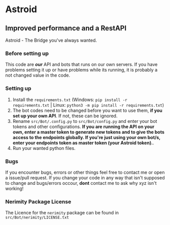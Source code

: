 # Astroid

## Improved performance and a RestAPI

Astroid - The Bridge you've always wanted.

### Before setting up

This code are ***our*** API and bots that runs on our own servers. If you have problems setting it up or have problems while its running, it is probably a not changed value in the code.

### Setting up

1. Install the `requirements.txt` (Windows: `pip install -r requirements.txt` | Linux: `python3 -m pip install -r requirements.txt`)
2. The bot codes need to be changed before you want to use them, **if you set up your own API**. If not, these can be ignored.
3. Rename `src/Bot/.config.py` to `src/Bot/config.py` and enter your bot tokens and other configurations. **If you are running the API on your own, enter a master token to generate new tokens and to give the bots access to the endpoints globally. If you're just using your own bot/s, enter your endpoints token as master token (your Astroid token).**.
4. Run your wanted python files.

### Bugs

If you encounter bugs, errors or other things feel free to contact me or open a issue/pull request.
If you change your code in any way that isn't supposed to change and bugs/errors occour, **dont** contact me to ask why xyz isn't working!

### Nerimity Package License
The Licence for the `nerimity` package can be found in `src/Bot/nerimity/LICENSE.txt`

